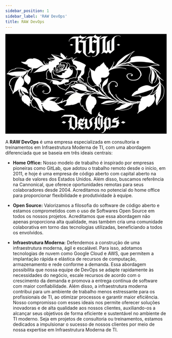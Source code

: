 ```yaml
---
sidebar_position: 1
sidebar_label: 'RAW DevOps'
title: RAW DevOps
---
```


<center>

![rawdevopslogo](../static/img/RAW-DevOps-Logo-650x400.png)

</center>

A **RAW DevOps** é uma empresa especializada em consultoria e treinamentos em Infraestrutura Moderna de TI, com uma abordagem diferenciada que se baseia em três ideais centrais:

- **Home Office:** Nosso modelo de trabalho é inspirado por empresas pioneiras como GitLab, que adotou o trabalho remoto desde o início, em 2011, e hoje é uma empresa de código aberto com capital aberto na bolsa de valores dos Estados Unidos. Além disso, buscamos referência na Cannonical, que oferece oportunidades remotas para seus colaboradores desde 2004. Acreditamos no potencial do home office para proporcionar flexibilidade e produtividade à equipe.

- **Open Source:** Valorizamos a filosofia do software de código aberto e estamos comprometidos com o uso de Softwares Open Source em todos os nossos projetos. Acreditamos que essa abordagem não apenas proporciona alta qualidade, mas também cria uma comunidade colaborativa em torno das tecnologias utilizadas, beneficiando a todos os envolvidos.

- **Infraestrutura Moderna:** Defendemos a construção de uma infraestrutura moderna, ágil e escalável. Para isso, adotamos tecnologias de nuvem como Google Cloud e AWS, que permitem a implantação rápida e elástica de recursos de computação, armazenamento e rede conforme a demanda. Essa abordagem possibilita que nossa equipe de DevOps se adapte rapidamente às necessidades do negócio, escale recursos de acordo com o crescimento da demanda e promova a entrega contínua de software com maior confiabilidade. Além disso, a infraestrutura moderna contribui para um ambiente de trabalho menos estressante para os profissionais de TI, ao otimizar processos e garantir maior eficiência.
Nosso compromisso com esses ideais nos permite oferecer soluções inovadoras e de alta qualidade aos nossos clientes, auxiliando-os a alcançar seus objetivos de forma eficiente e sustentável no ambiente de TI moderno. Seja em projetos de consultoria ou treinamentos, estamos dedicados a impulsionar o sucesso de nossos clientes por meio de nossa expertise em Infraestrutura Moderna de TI.